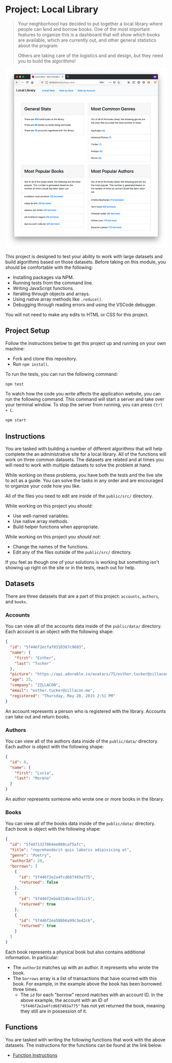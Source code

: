 # Project: Local Library

> Your neighborhood has decided to put together a local library where people can lend and borrow books. One of the most important features to organize this is a dashboard that will show which books are available, which are currently out, and other general statistics about the program.
>
> Others are taking care of the logistics and and design, but they need you to build the algorithms!

![Home page for Local Library](./docs/images/home.png)

This project is designed to test your ability to work with large datasets and build algorithms based on those datasets. Before taking on this module, you should be comfortable with the following:

- Installing packages via NPM.
- Running tests from the command line.
- Writing JavaScript functions.
- Iterating through objects and arrays.
- Using native array methods like `.reduce()`.
- Debugging through reading errors and using the VSCode debugger.

You will not need to make any edits to HTML or CSS for this project.

## Project Setup

Follow the instructions below to get this project up and running on your own machine:

- Fork and clone this repository.
- Run `npm install`.

To run the tests, you can run the following command:

```bash
npm test
```

To watch how the code you write affects the application website, you can run the following command. This command will start a server and take over your terminal window. To stop the server from running, you can press `Ctrl + C`.

```bash
npm start
```

## Instructions

You are tasked with building a number of different algorithms that will help complete the an administrative site for a local library. All of the functions will work on three common datasets. The datasets are related and at times you will need to work with multiple datasets to solve the problem at hand.

While working on these problems, you have both the tests and the live site to act as a guide. You can solve the tasks in any order and are encouraged to organize your code how you like.

All of the files you need to edit are inside of the `public/src/` directory.

While working on this project you _should:_

- Use well-named variables.
- Use native array methods.
- Build helper functions when appropriate.

While working on this project you _should not:_

- Change the names of the functions.
- Edit any of the files outside of the `public/src/` directory.

If you feel as though one of your solutions is working but something isn't showing up right on the site or in the tests, reach out for help.

## Datasets

There are three datasets that are a part of this project: `accounts`, `authors`, and `books`.

### Accounts

You can view all of the accounts data inside of the `public/data/` directory. Each account is an object with the following shape:

```json
{
  "id": "5f446f2ecfaf0310387c9603",
  "name": {
    "first": "Esther",
    "last": "Tucker"
  },
  "picture": "https://api.adorable.io/avatars/75/esther.tucker@zillacon.me",
  "age": 25,
  "company": "ZILLACON",
  "email": "esther.tucker@zillacon.me",
  "registered": "Thursday, May 28, 2015 2:51 PM"
}
```

An account represents a person who is registered with the library. Accounts can take out and return books.

### Authors

You can view all of the authors data inside of the `public/data/` directory. Each author is object with the following shape:

```json
{
  "id": 0,
  "name": {
    "first": "Lucia",
    "last": "Moreno"
  }
}
```

An author represents someone who wrote one or more books in the library.

### Books

You can view all of the books data inside of the `public/data/` directory. Each book is object with the following shape:

```json
{
  "id": "5f4471327864ee880caf5afc",
  "title": "reprehenderit quis laboris adipisicing et",
  "genre": "Poetry",
  "authorId": 20,
  "borrows": [
    {
      "id": "5f446f2e2a4fcd687493a775",
      "returned": false
    },
    {
      "id": "5f446f2ebe8314bcec531cc5",
      "returned": true
    },
    {
      "id": "5f446f2ea508b6a99c3e42c6",
      "returned": true
    }
  ]
}
```

Each book represents a physical book but also contains additional information. In particular:

- The `authorId` matches up with an author. It represents who wrote the book.
- The `borrows` array is a list of transactions that have ocurred with this book. For example, in the example above the book has been borrowed three times.
  - The `id` for each "borrow" record matches with an account ID. In the above example, the account with an ID of `"5f446f2e2a4fcd687493a775"` has not yet returned the book, meaning they still are in possession of it.

## Functions

You are tasked with writing the following functions that work with the above datasets. The instructions for the functions can be found at the link below.

- [Function Instructions](./docs/function-instructions.md)
